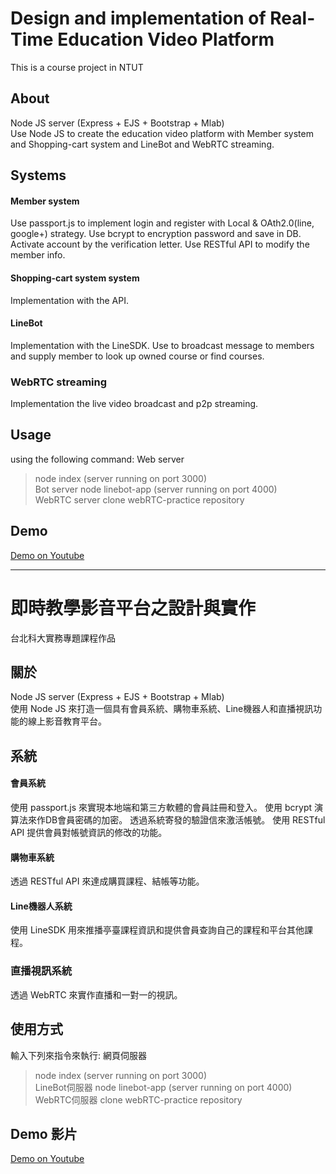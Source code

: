 # Design and implementation of Real-Time Education Video Platform
 This is a course project in NTUT
 
## About
Node JS server (Express + EJS + Bootstrap + Mlab)  
Use Node JS to create the education video platform with Member system and Shopping-cart system and LineBot and WebRTC streaming.

## Systems
#### Member system
Use passport.js to implement login and register with Local & OAth2.0(line, google+) strategy.
Use bcrypt to encryption password and save in DB.
Activate account by the verification letter.
Use RESTful API to modify the member info.

#### Shopping-cart system system
Implementation with the API.

#### LineBot
Implementation with the LineSDK.
Use to broadcast message to members and supply member to look up owned course or find courses. 

### WebRTC streaming
Implementation the live video broadcast and p2p streaming.

## Usage
using the following command: 
Web server
> node index (server running on port 3000) <br>
Bot server
> node linebot-app (server running on port 4000) <br>
WebRTC server
> clone webRTC-practice repository

## Demo
[Demo on Youtube](https://www.youtube.com/playlist?list=PLvQTpj5bUz6apVXAZuU5NoOENbFryLMqR)

<hr>

# 即時教學影音平台之設計與實作
  台北科大實務專題課程作品
  
## 關於
Node JS server (Express + EJS + Bootstrap + Mlab)  
使用 Node JS 來打造一個具有會員系統、購物車系統、Line機器人和直播視訊功能的線上影音教育平台。

## 系統
#### 會員系統
使用 passport.js 來實現本地端和第三方軟體的會員註冊和登入。
使用 bcrypt 演算法來作DB會員密碼的加密。
透過系統寄發的驗證信來激活帳號。
使用 RESTful API 提供會員對帳號資訊的修改的功能。

#### 購物車系統
透過 RESTful API 來達成購買課程、結帳等功能。

#### Line機器人系統
使用 LineSDK
用來推播亭臺課程資訊和提供會員查詢自己的課程和平台其他課程。

### 直播視訊系統
透過 WebRTC 來實作直播和一對一的視訊。

## 使用方式
輸入下列來指令來執行: 
網頁伺服器
> node index (server running on port 3000) <br>
LineBot伺服器
> node linebot-app (server running on port 4000) <br>
WebRTC伺服器
> clone webRTC-practice repository

## Demo 影片
[Demo on Youtube](https://www.youtube.com/playlist?list=PLvQTpj5bUz6apVXAZuU5NoOENbFryLMqR)
  

